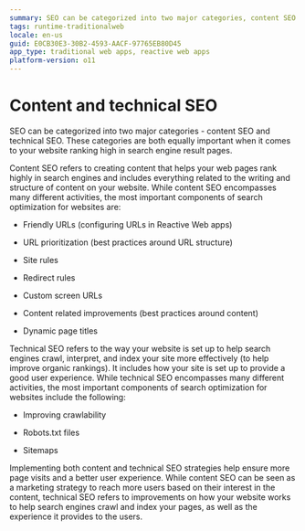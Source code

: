 ```yaml
---
summary: SEO can be categorized into two major categories, content SEO and technical SEO. These categories are both equally important when it comes to your website ranking high in search engine result pages
tags: runtime-traditionalweb
locale: en-us
guid: E0CB30E3-30B2-4593-AACF-97765EB80D45
app_type: traditional web apps, reactive web apps
platform-version: o11
---
```


# Content and technical SEO

SEO can be categorized into two major categories - content SEO and technical SEO. These categories are both equally important when it comes to your website ranking high in search engine result pages.

Content SEO refers to creating content that helps your web pages rank highly in search engines and includes everything related to the writing and structure of content on your website. While content SEO encompasses many different activities, the most important components of search optimization for websites are:

* Friendly URLs (configuring URLs in Reactive Web apps)

* URL prioritization (best practices around URL structure)

* Site rules

* Redirect rules

* Custom screen URLs

* Content related improvements (best practices around content)

* Dynamic page titles

Technical SEO refers to the way your website is set up to help search engines crawl, interpret, and index your site more effectively (to help improve organic rankings). It includes how your site is set up to provide a good user experience. While technical SEO encompasses many different activities, the most important components of search optimization for websites include the following:

* Improving crawlability

* Robots.txt files

* Sitemaps

Implementing both content and technical SEO strategies help ensure more page visits and a better user experience.  While content SEO can be seen as a marketing strategy to reach more users based on their interest in  the content, technical SEO refers to improvements on how your website works  to help search engines crawl and index your pages, as well as the experience it provides to the users.
